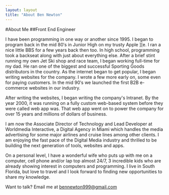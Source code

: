 ```yaml
---
layout: layout
title: "About Ben Newton"
---
```


#About Me
##Front End Engineer

I have been programming in one way or another since 1995.  I began to program back in the mid 80′s in Junior High on my trusty Apple ][e.  I ran a nice little BBS for a few years back then too.  In high school, programming took a backseat along with just about everything else.  After a brief stint running my own Jet Ski shop and race team,  I began working full-time for my dad.  He ran one of the biggest and successful Sporting Goods distributors in the country.  As the internet began to get popular, I began writing websites for the company.  I wrote a few more early on, some even for paying customers.  In the mid 90′s we launched the first B2B e-commerce websites in our industry.

After writing the websites, I began writing the company's Intranet.  By the year 2000, it was running on a fully custom web-based system before they were called web app was.  That web app went on to power the company for over 15 years and millions of dollars of business.

I am now the Associate Director of Technology and Lead Developer at Worldmedia Interactive, a Digital Agency in Miami which handles the media advertising for some major airlines and cruise lines among other clients.  I am enjoying the fast pace of the Digital Media industry and thrilled to be building the next generation of tools, websites and apps.

On a personal level, I have a wonderful wife who puts up with me on a computer, cell phone and/or lap top almost 24/7, 3 incredible kids who are already showing interest in computers and programming.  I live in South Florida, but love to travel and I look forward to finding new opportunities to share my knowledge.

Want to talk?  Email me at bennewton999@gmail.com

